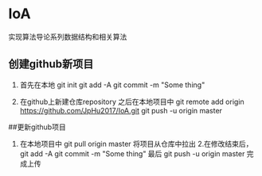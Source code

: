 # IoA
实现算法导论系列数据结构和相关算法

## 创建github新项目
1. 首先在本地
git init
git add -A 
git commit -m "Some thing"

2. 在github上新建仓库repository
之后在本地项目中
git remote add origin https://github.com/JpHu2017/IoA.git
git push -u origin master

##更新github项目
1. 在本地项目中
git pull origin master
将项目从仓库中拉出
2.在修改结束后，
git add -A
git commit -m "Some thing"
最后
git push -u origin master
完成上传
